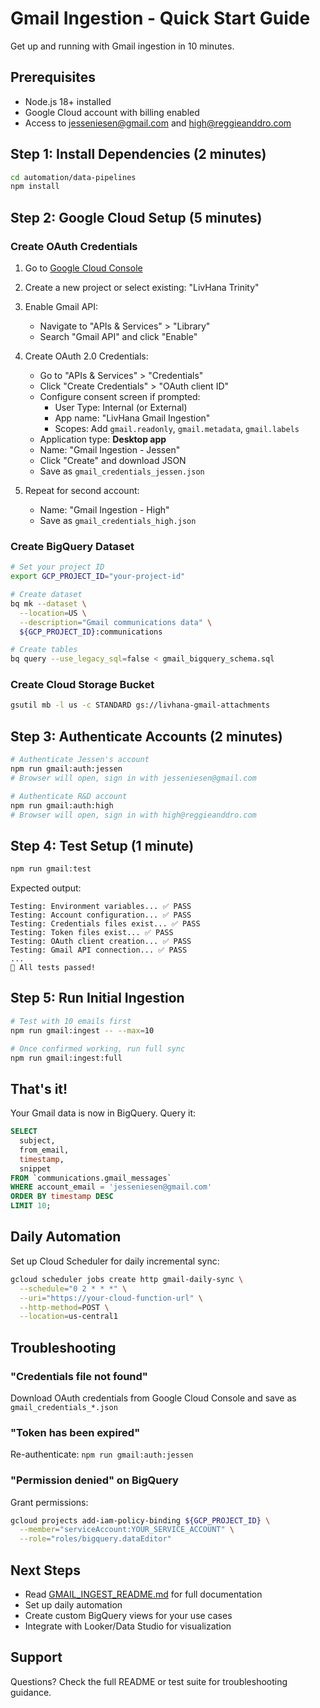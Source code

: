 # Gmail Ingestion - Quick Start Guide

Get up and running with Gmail ingestion in 10 minutes.

## Prerequisites

- Node.js 18+ installed
- Google Cloud account with billing enabled
- Access to jesseniesen@gmail.com and high@reggieanddro.com

## Step 1: Install Dependencies (2 minutes)

```bash
cd automation/data-pipelines
npm install
```

## Step 2: Google Cloud Setup (5 minutes)

### Create OAuth Credentials

1. Go to [Google Cloud Console](https://console.cloud.google.com/)
2. Create a new project or select existing: "LivHana Trinity"
3. Enable Gmail API:
   - Navigate to "APIs & Services" > "Library"
   - Search "Gmail API" and click "Enable"

4. Create OAuth 2.0 Credentials:
   - Go to "APIs & Services" > "Credentials"
   - Click "Create Credentials" > "OAuth client ID"
   - Configure consent screen if prompted:
     - User Type: Internal (or External)
     - App name: "LivHana Gmail Ingestion"
     - Scopes: Add `gmail.readonly`, `gmail.metadata`, `gmail.labels`
   - Application type: **Desktop app**
   - Name: "Gmail Ingestion - Jessen"
   - Click "Create" and download JSON
   - Save as `gmail_credentials_jessen.json`

5. Repeat for second account:
   - Name: "Gmail Ingestion - High"
   - Save as `gmail_credentials_high.json`

### Create BigQuery Dataset

```bash
# Set your project ID
export GCP_PROJECT_ID="your-project-id"

# Create dataset
bq mk --dataset \
  --location=US \
  --description="Gmail communications data" \
  ${GCP_PROJECT_ID}:communications

# Create tables
bq query --use_legacy_sql=false < gmail_bigquery_schema.sql
```

### Create Cloud Storage Bucket

```bash
gsutil mb -l us -c STANDARD gs://livhana-gmail-attachments
```

## Step 3: Authenticate Accounts (2 minutes)

```bash
# Authenticate Jessen's account
npm run gmail:auth:jessen
# Browser will open, sign in with jesseniesen@gmail.com

# Authenticate R&D account
npm run gmail:auth:high
# Browser will open, sign in with high@reggieanddro.com
```

## Step 4: Test Setup (1 minute)

```bash
npm run gmail:test
```

Expected output:
```
Testing: Environment variables... ✅ PASS
Testing: Account configuration... ✅ PASS
Testing: Credentials files exist... ✅ PASS
Testing: Token files exist... ✅ PASS
Testing: OAuth client creation... ✅ PASS
Testing: Gmail API connection... ✅ PASS
...
🎉 All tests passed!
```

## Step 5: Run Initial Ingestion

```bash
# Test with 10 emails first
npm run gmail:ingest -- --max=10

# Once confirmed working, run full sync
npm run gmail:ingest:full
```

## That's it!

Your Gmail data is now in BigQuery. Query it:

```sql
SELECT
  subject,
  from_email,
  timestamp,
  snippet
FROM `communications.gmail_messages`
WHERE account_email = 'jesseniesen@gmail.com'
ORDER BY timestamp DESC
LIMIT 10;
```

## Daily Automation

Set up Cloud Scheduler for daily incremental sync:

```bash
gcloud scheduler jobs create http gmail-daily-sync \
  --schedule="0 2 * * *" \
  --uri="https://your-cloud-function-url" \
  --http-method=POST \
  --location=us-central1
```

## Troubleshooting

### "Credentials file not found"
Download OAuth credentials from Google Cloud Console and save as `gmail_credentials_*.json`

### "Token has been expired"
Re-authenticate: `npm run gmail:auth:jessen`

### "Permission denied" on BigQuery
Grant permissions:
```bash
gcloud projects add-iam-policy-binding ${GCP_PROJECT_ID} \
  --member="serviceAccount:YOUR_SERVICE_ACCOUNT" \
  --role="roles/bigquery.dataEditor"
```

## Next Steps

- Read [GMAIL_INGEST_README.md](./GMAIL_INGEST_README.md) for full documentation
- Set up daily automation
- Create custom BigQuery views for your use cases
- Integrate with Looker/Data Studio for visualization

## Support

Questions? Check the full README or test suite for troubleshooting guidance.

<!-- Last verified: 2025-10-02 -->

<!-- Optimized: 2025-10-02 -->

<!-- Last updated: 2025-10-02 -->

<!-- Last optimized: 2025-10-02 -->
